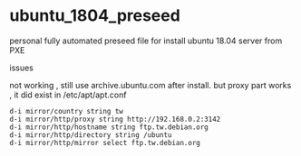 # ubuntu_1804_preseed
personal fully automated preseed file for install ubuntu 18.04 server from PXE

issues


not working , still use archive.ubuntu.com after install.
but proxy part works , it did exist in /etc/apt/apt.conf

```
d-i mirror/country string tw
d-i mirror/http/proxy string http://192.168.0.2:3142
d-i mirror/http/hostname string ftp.tw.debian.org
d-i mirror/http/directory string /ubuntu
d-i mirror/http/mirror select ftp.tw.debian.org
```
